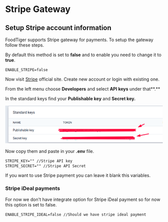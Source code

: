 # Stripe Gateway

## Setup Stripe account information

FoodTiger supports Stripe gateway for payments. To setup the gateway follow these steps.

By default this method is set to **false** and to enable you need to change it to **true**.

```text
ENABLE_STRIPE=false
```

Now visit [Stripe](https://stripe.com) official site. Create new account or login with existing one.

From the left menu choose **Developers** and select **API keys** under that**.**

In the standard keys find your **Publishable key** and **Secret key.**

![](../.gitbook/assets/screenshot%20%283%29.png)

Now copy them and paste in your **.env** file.

```text
STRIPE_KEY="" //Stripe API key
STRIPE_SECRET="" //Stripe API Secret
```

If you want to use Stripe payment you can leave it blank this variables.



### Stripe iDeal payments

For now we don't have integrate option for Stripe iDeal payment so for now this option is set to false.

```text
ENABLE_STRIPE_IDEAL=false //Should we have stripe ideal payment
```













